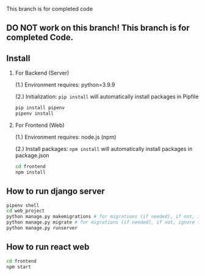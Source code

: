 This branch is for completed code
## DO NOT work on this branch! This branch is for completed Code.

## Install
1. For Backend (Server)
    
    (1.) Environment requires: python=3.9.9

    (2.) Initialization: `pip install` will automatically install packages in Pipfile
    ```bash
    pip install pipenv
    pipenv install
    ```
2. For Frontend (Web)

    (1.) Environment requires: node.js (npm)

    (2.) Install packages: `npm install` will automatically install packages in package.json
    ```bash
    cd frontend
    npm install
    ```

## How to run django server
```bash
pipenv shell
cd web_project
python manage.py makemigrations # for migrations (if needed), if not, ignore this line
python manage.py migrate # for migrations (if needed), if not, ignore this line
python manage.py runserver
```

## How to run react web
```bash
cd frontend
npm start
```

